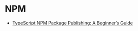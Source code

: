 # NPM

- [TypeScript NPM Package Publishing: A Beginner’s Guide](https://pauloe-me.medium.com/typescript-npm-package-publishing-a-beginners-guide-40b95908e69c)

